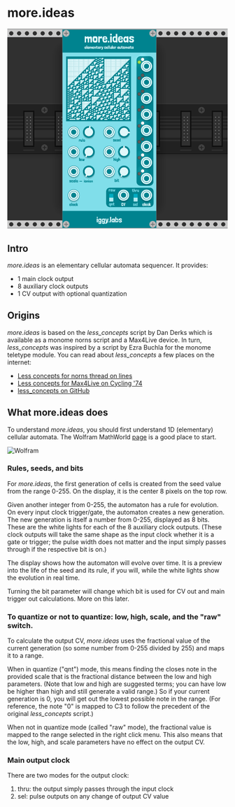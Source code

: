 # more.ideas

![screenshot](../img/more_ideas_1.png)

## Intro
*more.ideas* is an elementary cellular automata sequencer. It provides:
* 1 main clock output
* 8 auxiliary clock outputs
* 1 CV output with optional quantization

## Origins
*more.ideas* is based on the *less_concepts* script by Dan Derks which is available as a monome norns script and a Max4Live device. In turn, *less_concepts* was inspired by a script by Ezra Buchla for the monome teletype module. You can read about *less_concepts* a few places on the internet:
* [Less concepts for norns thread on lines](https://llllllll.co/t/less-concepts/21109)
* [Less concepts for Max4Live on Cycling '74](https://cycling74.com/tutorials/algorithms-less-concepts-max-for-live-device-cellular-automata)
* [less_concepts on GitHub](https://github.com/dndrks/less_concepts)

## What more.ideas does

To understand *more.ideas*, you should first understand 1D (elementary) cellular automata. The Wolfram MathWorld [page](https://mathworld.wolfram.com/images/eps-gif/ElementaryCA_850.gif) is a good place to start.

![Wolfram](https://mathworld.wolfram.com/images/eps-gif/ElementaryCARules_900.gif)

### Rules, seeds, and bits

For *more.ideas*, the first generation of cells is created from the seed value from the range 0-255. On the display, it is the center 8 pixels on the top row.

Given another integer from 0-255, the automaton has a rule for evolution. On every input clock trigger/gate, the automaton creates a new generation. The new generation is itself a number from 0-255, displayed as 8 bits. These are the white lights for each of the 8 auxiliary clock outputs. (These clock outputs will take the same shape as the input clock whether it is a gate or trigger; the pulse width does not matter and the input simply passes through if the respective bit is on.)

The display shows how the automaton will evolve over time. It is a preview into the life of the seed and its rule, if you will, while the white lights show the evolution in real time.

Turning the bit parameter will change which bit is used for CV out and main trigger out calculations. More on this later.

### To quantize or not to quantize: low, high, scale, and the "raw" switch.

To calculate the output CV, *more.ideas* uses the fractional value of the current generation (so some number from 0-255 divided by 255) and maps it to a range.

When in quantize ("qnt") mode, this means finding the closes note in the provided scale that is the fractional distance between the low and high parameters. (Note that low and high are suggested terms; you can have low be higher than high and still generate a valid range.) So if your current generation is 0, you will get out the lowest possible note in the range. (For reference, the note "0" is mapped to C3 to follow the precedent of the original *less_concepts* script.)

When not in quantize mode (called "raw" mode), the fractional value is mapped to the range selected in the right click menu. This also means that the low, high, and scale parameters have no effect on the output CV.

### Main output clock

There are two modes for the output clock:
1. thru: the output simply passes through the input clock
2. sel: pulse outputs on any change of output CV value
